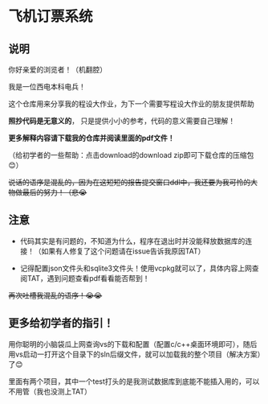 # 飞机订票系统

## 说明

你好亲爱的浏览者！（机翻腔）

我是一位西电本科电兵！

这个仓库用来分享我的程设大作业，为下一个需要写程设大作业的朋友提供帮助

**照抄代码是无意义的**， 只是提供小小的参考，代码的意义需要自己理解！

**更多解释内容请下载我的仓库并阅读里面的pdf文件！**

（给初学者的一些帮助：点击download的download zip即可下载仓库的压缩包😊）

~~说话的语序是混乱的，因为在这短短的报告提交窗口ddl中，我还要为我可怜的大物做最后的努力！（悲😭~~

## 注意

- 代码其实是有问题的，不知道为什么，程序在退出时并没能释放数据库的连接！（如果有人修复了这个问题请在issue告诉我原因TAT）

- 记得配置json文件头和sqlite3文件头！使用vcpkg就可以了，具体内容上网查阅TAT，遇到问题查看pdf看看能否帮到！

~~再次吐槽我混乱的语序！😭😭~~

## 更多给初学者的指引！

用你聪明的小脑袋瓜上网查询vs的下载和配置（配置c/c++桌面环境即可），随后用vs启动一打开这个目录下的sln后缀文件，就可以加载我的整个项目（解决方案）了😊

里面有两个项目，其中一个test打头的是我测试数据库到底能不能插入用的，可以不用管（我也没测上TAT）
